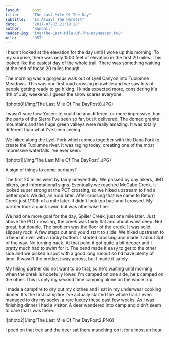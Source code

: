 ```yaml
---
layout:     post
title:      "The Last Mile Of The Day"
subtitle:   "Is Always The Hardest"
date:       "2017-07-03 21:19:28"
author:     "Randall"
header-img: "img/The-Last-Mile-Of-The-DayHeader.PNG"
mile:       "957"
---
```

I hadn't looked at the elevation for the day until I woke up this morning. To my surprise, there was only 1500 feet of elevation in the first 20 miles. This looked like the easiest day of the whole trail. There was something waiting at the end of those 20 miles though...

The morning was a gorgeous walk out of Lyell Canyon into Tuolomne Meadows. This was our first road crossing in awhile and we saw lots of people getting ready to go hiking. I kinda expected more, considering it's 4th of July weekend. I guess the snow scares everyone.

![photo0](/img/The Last Mile Of The DayPost0.JPG)

I wasn't sure how Yosemite could be any different or more impressive than the parts of the Sierra I've seen so far, but it delivered. The domed granite mountains and the huge green valleys were really amazing. It was totally different than what I've been seeing.

We hiked along the Lyell Fork which comes together with the Dana Fork to create the Tuolumne river. It was raging today, creating one of the most impressive waterfalls I've ever seen.

![photo1](/img/The Last Mile Of The DayPost1.JPG)

A sign of things to come perhaps?

The first 20 miles went by fairly uneventfully. We passed by day hikers, JMT hikers, and informational signs. Eventually we reached McCabe Creek. It looked super strong at the PCT crossing, so we hiked upstream to find a better spot. We did, an hour later. After crossing that we came to Return Creek just 1/10th of a mile later. It didn't look too bad and I crossed. My partner took a quick swim but was otherwise fine.

We had one more goal for the day, Spiller Creek, just one mile later. Just above the PCT crossing, the creek was fairly flat and about waist deep. Not great, but doable. The problem was the floor of the creek. It was solid, slippery rock. A few steps out and you'd start to slide. We hiked upstream to a bend in river with a rocky bottom. I started crossing and made it about 3/4 of the way. No turning back. At that point it got quite a bit deeper and I pretty much had to swim for it. The bend made it easy to get to the other side and we picked a spot with a good long runout so I'd have plenty of time. It wasn't the prettiest way across, but I made it safely. 

My hiking partner did not want to do that, so he's waiting until morning when the creek is hopefully lower. I'm camped on one side, he's camped on the other. This is only my second time camping alone on the whole trip.

I made a campfire to dry out my clothes and I sat in my underwear cooking dinner. It's the first campfire I've actually started the whole trail. I even managed to dry my socks, a rare luxury these past few weeks. As I was finishing dinner I had a visitor. A deer wandered into camp and didn't seem to care that I was there.

![photo2](/img/The Last Mile Of The DayPost2.PNG)

I peed on that tree and the deer sat there munching on it for almost an hour.
